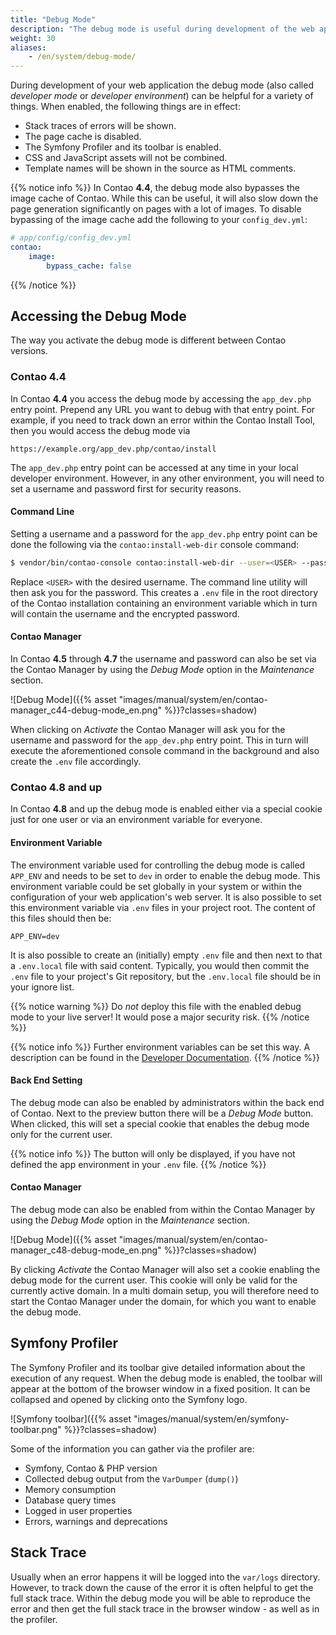 ```yaml
---
title: "Debug Mode"
description: "The debug mode is useful during development of the web application and for tracking down errors."
weight: 30
aliases:
    - /en/system/debug-mode/
---
```



During development of your web application the debug mode (also called _developer mode_
or _developer environment_) can be helpful for a variety of things. When enabled, 
the following things are in effect:

* Stack traces of errors will be shown.
* The page cache is disabled.
* The Symfony Profiler and its toolbar is enabled.
* CSS and JavaScript assets will not be combined.
* Template names will be shown in the source as HTML comments.

{{% notice info %}}
In Contao **4.4**, the debug mode also bypasses the image cache of Contao. While
this can be useful, it will also slow down the page generation significantly on
pages with a lot of images. To disable bypassing of the image cache add the following
to your `config_dev.yml`:

```yml
# app/config/config_dev.yml
contao:
    image:
        bypass_cache: false
```
{{% /notice %}}


## Accessing the Debug Mode

The way you activate the debug mode is different between Contao versions. 


### Contao 4.4

In Contao **4.4** you access the debug mode by accessing the `app_dev.php` entry 
point. Prepend any URL you want to debug with that entry point. For example, if 
you need to track down an error within the Contao Install Tool, then you would access 
the debug mode via

```none
https://example.org/app_dev.php/contao/install
```

The `app_dev.php` entry point can be accessed at any time in your local developer
environment. However, in any other environment, you will need to set a username
and password first for security reasons.


#### Command Line

Setting a username and a password for the `app_dev.php` entry point can be done
the following via the `contao:install-web-dir` console command:

```bash
$ vendor/bin/contao-console contao:install-web-dir --user=<USER> --password
```

Replace `<USER>` with the desired username. The command line utility will then ask 
you for the password. This creates a `.env` file in the root directory of the Contao
installation containing an environment variable which in turn will contain the username
and the encrypted password.


#### Contao Manager

In Contao **4.5** through **4.7** the username and password can also be set via 
the Contao Manager by using the _Debug Mode_ option in the _Maintenance_ section.

![Debug Mode]({{% asset "images/manual/system/en/contao-manager_c44-debug-mode_en.png" %}}?classes=shadow)

When clicking on _Activate_ the Contao Manager will ask you for the username and
password for the `app_dev.php` entry point. This in turn will execute the aforementioned
console command in the background and also create the `.env` file accordingly.


### Contao 4.8 and up

In Contao **4.8** and up the debug mode is enabled either via a special cookie
just for one user or via an environment variable for everyone.


#### Environment Variable

The environment variable used for controlling the debug mode is called `APP_ENV`
and needs to be set to `dev` in order to enable the debug mode. This environment
variable could be set globally in your system or within the configuration of your
web application's web server. It is also possible to set this environment variable
via `.env` files in your project root. The content of this files should then be:

```none
APP_ENV=dev
```

It is also possible to create an (initially) empty `.env` file and then next to
that a `.env.local` file with said content. Typically, you would then commit the
`.env` file to your project's Git repository, but the `.env.local` file should be
in your ignore list.

{{% notice warning %}}
Do _not_ deploy this file with the enabled debug mode to your live server! It would
pose a major security risk.
{{% /notice %}}

{{% notice info %}}
Further environment variables can be set this way. A description can be found in the [Developer Documentation](/../dev/reference/config/#environment-variables-for-the-contao-managed-edition).
{{% /notice %}}


#### Back End Setting

The debug mode can also be enabled by administrators within the back end of Contao.
Next to the preview button there will be a _Debug Mode_ button. When clicked, this
will set a special cookie that enables the debug mode only for the current user.

{{% notice info %}}
The button will only be displayed, if you have not defined the app environment in your `.env` file.
{{% /notice %}}

#### Contao Manager

The debug mode can also be enabled from within the Contao Manager by using the 
_Debug Mode_ option in the _Maintenance_ section.


![Debug Mode]({{% asset "images/manual/system/en/contao-manager_c48-debug-mode_en.png" %}}?classes=shadow)

By clicking _Activate_ the Contao Manager will also set a cookie enabling the debug
mode for the current user. This cookie will only be valid for the currently active domain.
In a multi domain setup, you will therefore need to start the Contao Manager under the
domain, for which you want to enable the debug mode.


## Symfony Profiler

The Symfony Profiler and its toolbar give detailed information about the execution 
of any request. When the debug mode is enabled, the toolbar will appear at the 
bottom of the browser window in a fixed position. It can be collapsed and opened
by clicking onto the Symfony logo.

![Symfony toolbar]({{% asset "images/manual/system/en/symfony-toolbar.png" %}}?classes=shadow)

Some of the information you can gather via the profiler are:

* Symfony, Contao & PHP version
* Collected debug output from the `VarDumper` (`dump()`)
* Memory consumption
* Database query times
* Logged in user properties
* Errors, warnings and deprecations


## Stack Trace

Usually when an error happens it will be logged into the `var/logs` directory.
However, to track down the cause of the error it is often helpful to get the full
stack trace. Within the debug mode you will be able to reproduce
the error and then get the full stack trace in the browser window - as well as in
the profiler.
